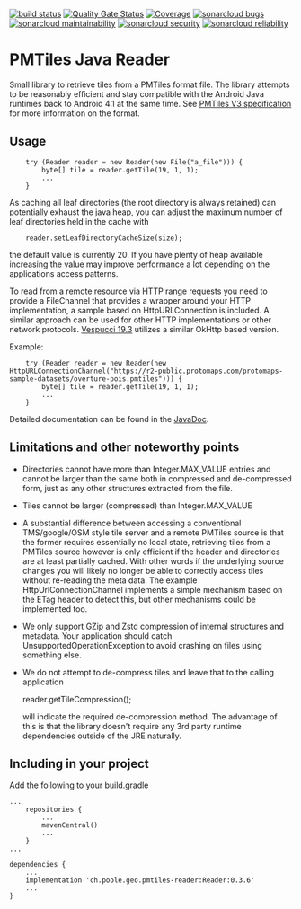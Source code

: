 [![build status](https://github.com/simonpoole/pmtiles-reader/actions/workflows/javalib.yml/badge.svg)](https://github.com/simonpoole/pmtiles-reader/actions) [![Quality Gate Status](https://sonarcloud.io/api/project_badges/measure?project=pmtiles-reader&metric=alert_status)](https://sonarcloud.io/dashboard?id=pmtiles-reader) [![Coverage](https://sonarcloud.io/api/project_badges/measure?project=pmtiles-reader&metric=coverage)](https://sonarcloud.io/dashboard?id=pmtiles-reader) [![sonarcloud bugs](https://sonarcloud.io/api/project_badges/measure?project=pmtiles-reader&metric=bugs)](https://sonarcloud.io/component_measures?id=pmtiles-reader&metric=bugs) [![sonarcloud maintainability](https://sonarcloud.io/api/project_badges/measure?project=pmtiles-reader&metric=sqale_rating)](https://sonarcloud.io/component_measures?id=pmtiles-reader&metric=Maintainability) [![sonarcloud security](https://sonarcloud.io/api/project_badges/measure?project=pmtiles-reader&metric=security_rating)](https://sonarcloud.io/component_measures?id=pmtiles-reader&metric=Security) [![sonarcloud reliability](https://sonarcloud.io/api/project_badges/measure?project=pmtiles-reader&metric=reliability_rating)](https://sonarcloud.io/component_measures?id=pmtiles-reader&metric=Reliability)


# PMTiles Java Reader

Small library to retrieve tiles from a PMTiles format file. The library attempts to be reasonably efficient and stay compatible with the Android Java runtimes back to Android 4.1 at the same time.
See [PMTiles V3 specification](https://github.com/protomaps/PMTiles/blob/main/spec/v3/spec.md) for more information on the format.


## Usage

        try (Reader reader = new Reader(new File("a_file"))) {
            byte[] tile = reader.getTile(19, 1, 1);
            ...  
        }
    
As caching all leaf directories (the root directory is always retained) can potentially exhaust the java heap, you can adjust the maximum number of leaf directories held in the cache with

        reader.setLeafDirectoryCacheSize(size);
    
the default value is currently 20. If you have plenty of heap available increasing the value may improve performance a lot depending on the applications access patterns.

To read from a remote resource via HTTP range requests you need to provide a FileChannel that provides a wrapper around your HTTP implementation, a sample based on HttpURLConnection is included. A similar approach can be used for other HTTP implementations or other network protocols. [Vespucci 19.3](https://github.com/MarcusWolschon/osmeditor4android) utilizes a similar OkHttp based version.

Example:

        try (Reader reader = new Reader(new HttpURLConnectionChannel("https://r2-public.protomaps.com/protomaps-sample-datasets/overture-pois.pmtiles"))) {
            byte[] tile = reader.getTile(19, 1, 1);
            ...  
        }
        
Detailed documentation can be found in the [JavaDoc](http://www.javadoc.io/doc/ch.poole.geo.pmtiles-reader/Reader/0.3.6).

## Limitations and other noteworthy points

- Directories cannot have more than Integer.MAX_VALUE entries and cannot be larger than the same both in compressed and de-compressed form, just as any other structures extracted from the file. 
- Tiles cannot be larger (compressed) than Integer.MAX_VALUE
- A substantial difference between accessing a conventional TMS/google/OSM style tile server and a remote PMTiles source is that the former requires essentially no local state, retrieving tiles
from a PMTiles source however is only efficient if the header and directories are at least partially cached. With other words if the underlying source changes you will likely no
longer be able to correctly access tiles without re-reading the meta data. The example HttpUrlConnectionChannel implements a simple mechanism based on the ETag header to detect this, but other 
mechanisms could be implemented too. 
- We only support GZip and Zstd compression of internal structures and metadata. Your application should catch UnsupportedOperationException to avoid crashing on files using something else. 
- We do not attempt to de-compress tiles and leave that to the calling application
    
    reader.getTileCompression();
  
  will indicate the required de-compression method. The advantage of this is that the library doesn't require any 3rd party runtime dependencies outside of the JRE naturally.

    
## Including in your project

Add the following to your build.gradle

	...
	    repositories {
	        ...   
	        mavenCentral()
	        ...              
	    }
	...
	
	dependencies {
	    ...
	    implementation 'ch.poole.geo.pmtiles-reader:Reader:0.3.6'
	    ...
	}
